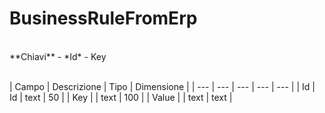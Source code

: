 # BusinessRuleFromErp

<br>
**Chiavi**
- *Id*
- Key
<br><br>

| Campo | Descrizione | Tipo | Dimensione | 
| --- | --- | --- | --- | --- |
| Id | Id | text | 50 |
| Key |  | text | 100 |
| Value |  | text | text |

